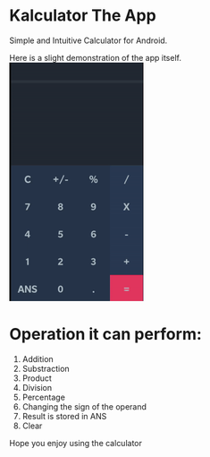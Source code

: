 # Kalculator The App
Simple and Intuitive Calculator for Android. 

Here is a slight demonstration of the app itself.  
![Calculator](https://github.com/Dannyang27/Kalculator/blob/master/pics/calculator.gif)

# Operation it can perform: #

1. Addition
2. Substraction
3. Product
4. Division
5. Percentage
6. Changing the sign of the operand
7. Result is stored in ANS
8. Clear

Hope you enjoy using the calculator
